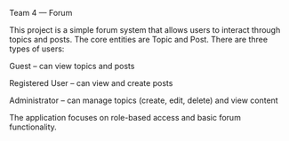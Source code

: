 Team 4 — Forum

This project is a simple forum system that allows users to interact through topics and posts.
The core entities are Topic and Post.
There are three types of users:

Guest – can view topics and posts

Registered User – can view and create posts

Administrator – can manage topics (create, edit, delete) and view content

The application focuses on role-based access and basic forum functionality.
